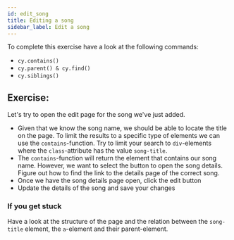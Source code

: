 ```yaml
---
id: edit_song
title: Editing a song
sidebar_label: Edit a song
---
```

To complete this exercise have a look at the following commands:

- ```cy.contains()```
- ```cy.parent() & cy.find()```
- ```cy.siblings()```

## Exercise:
Let's try to open the edit page for the song we've just added.

- Given that we know the song name, we should be able to locate the title on the page. To limit the results to a specific type of elements we can use the `contains`-function. Try to limit your search to `div`-elements where the `class`-attribute has the value `song-title`. 
- The `contains`-function will return the element that contains our song name. However, we want to select the button to open the song details. Figure out how to find the link to the details page of the correct song.
- Once we have the song details page open, click the edit button
- Update the details of the song and save your changes

### If you get stuck
Have a look at the structure of the page and the relation between the `song-title` element, the `a`-element and their parent-element.
